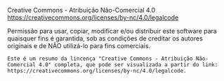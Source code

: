 Creative Commons - Atribuição Não-Comercial 4.0
https://creativecommons.org/licenses/by-nc/4.0/legalcode

Permissão para usar, copiar, modificar e/ou distribuir este software para quaisquer fins é garantida, sob
as condições de creditar os autores originais e de NÃO utilizá-lo para fins comerciais.

    Este é um resumo da lincença "Creative Commons - Atribuição Não-Comercial 4.0" completa, que pode ser visualizada a partir do link: https://creativecommons.org/licenses/by-nc/4.0/legalcode.
